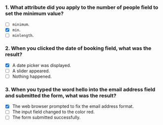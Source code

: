 ### 1. What attribute did you apply to the number of people field to set the minimum value?

- [ ] `minimum`.
- [x] `min`.
- [ ] `minlength`.

### 2. When you clicked the date of booking field, what was the result?

- [x] A date picker was displayed.
- [ ] A slider appeared.
- [ ] Nothing happened.

### 3. When you typed the word hello into the email address field and submitted the form, what was the result?

- [x] The web browser prompted to fix the email address format.
- [ ] The input field changed to the color red.
- [ ] The form submitted successfully.
